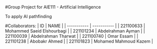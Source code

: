 #Group Project for AIE111 - Artificial Intelligence

To apply AI pathfinding 

#Collaborators:
| ID | NAME |
| ----------- | ----------- |
| 221100633 | Mohammed Saeid Elshourbagi |
| 221101234 | Abdelrahman Ayman |
| 221100039 | Abdelrahman Tharwat |
| 221100740 | Omar Essam |
| 221101238 | Abobakr Ahmed |
| 221101823 | Mohamed Mahmoud Kazem |
